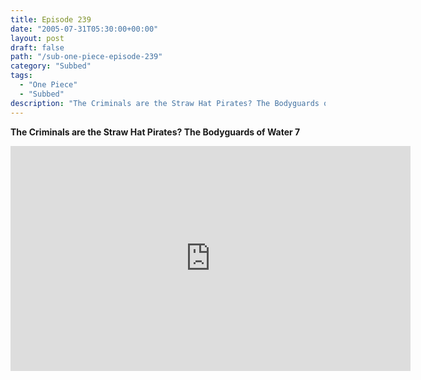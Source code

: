 ```yaml
---
title: Episode 239
date: "2005-07-31T05:30:00+00:00"
layout: post
draft: false
path: "/sub-one-piece-episode-239"
category: "Subbed"
tags:
  - "One Piece"
  - "Subbed"
description: "The Criminals are the Straw Hat Pirates? The Bodyguards of Water 7"
---
```


**The Criminals are the Straw Hat Pirates? The Bodyguards of Water 7**

<iframe width="640" height="360" src="https://www.rapidvideo.com/e/FXQH4GDT6P" frameborder="0" marginwidth=0 marginheight=0 scrolling=no allowfullscreen></iframe>

